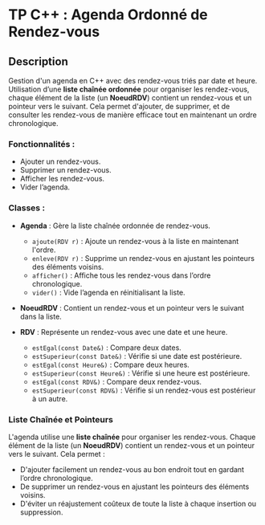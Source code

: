 # TP C++ : Agenda Ordonné de Rendez-vous

## Description

Gestion d'un agenda en C++ avec des rendez-vous triés par date et heure. Utilisation d’une **liste chaînée ordonnée** pour organiser les rendez-vous, chaque élément de la liste (un **NoeudRDV**) contient un rendez-vous et un pointeur vers le suivant. Cela permet d'ajouter, de supprimer, et de consulter les rendez-vous de manière efficace tout en maintenant un ordre chronologique.

### Fonctionnalités :
- Ajouter un rendez-vous.
- Supprimer un rendez-vous.
- Afficher les rendez-vous.
- Vider l’agenda.

### Classes :
- **Agenda** : Gère la liste chaînée ordonnée de rendez-vous.
  - `ajoute(RDV r)` : Ajoute un rendez-vous à la liste en maintenant l'ordre.
  - `enleve(RDV r)` : Supprime un rendez-vous en ajustant les pointeurs des éléments voisins.
  - `afficher()` : Affiche tous les rendez-vous dans l’ordre chronologique.
  - `vider()` : Vide l’agenda en réinitialisant la liste.

- **NoeudRDV** : Contient un rendez-vous et un pointeur vers le suivant dans la liste.
  
- **RDV** : Représente un rendez-vous avec une date et une heure.
  - `estEgal(const Date&)` : Compare deux dates.
  - `estSuperieur(const Date&)` : Vérifie si une date est postérieure.
  - `estEgal(const Heure&)` : Compare deux heures.
  - `estSuperieur(const Heure&)` : Vérifie si une heure est postérieure.
  - `estEgal(const RDV&)` : Compare deux rendez-vous.
  - `estSuperieur(const RDV&)` : Vérifie si un rendez-vous est postérieur à un autre.

### Liste Chaînée et Pointeurs

L'agenda utilise une **liste chaînée** pour organiser les rendez-vous. Chaque élément de la liste (un **NoeudRDV**) contient un rendez-vous et un pointeur vers le suivant. Cela permet :
- D'ajouter facilement un rendez-vous au bon endroit tout en gardant l’ordre chronologique.
- De supprimer un rendez-vous en ajustant les pointeurs des éléments voisins.
- D'éviter un réajustement coûteux de toute la liste à chaque insertion ou suppression.


